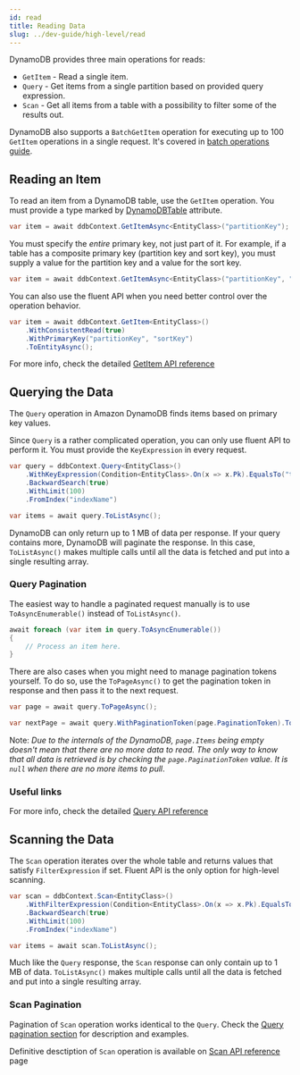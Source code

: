```yaml
---
id: read
title: Reading Data
slug: ../dev-guide/high-level/read
---
```


DynamoDB provides three main operations for reads:

* `GetItem` - Read a single item.
* `Query` - Get items from a single partition based on provided query expression.
* `Scan` - Get all items from a table with a possibility to filter some of the results out.

DynamoDB also supports a `BatchGetItem` operation for executing up to 100 `GetItem` operations in a single request.
It's covered in [batch operations guide](batch.md).

## Reading an Item

To read an item from a DynamoDB table, use the `GetItem` operation.
You must provide a type marked by [DynamoDBTable](attributes.md#dynamodbtable) attribute.

```csharp
var item = await ddbContext.GetItemAsync<EntityClass>("partitionKey");
```

You must specify the *entire* primary key, not just part of it.
For example, if a table has a composite primary key (partition key and sort key), you must supply a value for the partition key and a value for the sort key.

```csharp
var item = await ddbContext.GetItemAsync<EntityClass>("partitionKey", "sortKey");
```

You can also use the fluent API when you need better control over the operation behavior.

```csharp
var item = await ddbContext.GetItem<EntityClass>()
    .WithConsistentRead(true)
    .WithPrimaryKey("partitionKey", "sortKey")
    .ToEntityAsync();
```

For more info, check the detailed [GetItem API reference](../../api_reference/get-item.md)

## Querying the Data

The `Query` operation in Amazon DynamoDB finds items based on primary key values.

Since `Query` is a rather complicated operation, you can only use fluent API to perform it.
You must provide the `KeyExpression` in every request.

```csharp
var query = ddbContext.Query<EntityClass>()
    .WithKeyExpression(Condition<EntityClass>.On(x => x.Pk).EqualsTo("test"));
    .BackwardSearch(true)
    .WithLimit(100)
    .FromIndex("indexName")

var items = await query.ToListAsync();
```

DynamoDB can only return up to 1 MB of data per response.
If your query contains more, DynamoDB will paginate the response.
In this case, `ToListAsync()` makes multiple calls until all the data is fetched and put into a single resulting array.

### Query Pagination

The easiest way to handle a paginated request manually is to use `ToAsyncEnumerable()` instead of `ToListAsync()`.

```csharp
await foreach (var item in query.ToAsyncEnumerable())
{
    // Process an item here.
}
```

There are also cases when you might need to manage pagination tokens yourself.
To do so, use the `ToPageAsync()` to get the pagination token in response and then pass it to the next request.

```csharp
var page = await query.ToPageAsync();

var nextPage = await query.WithPaginationToken(page.PaginationToken).ToPageAsync();
```

Note: *Due to the internals of the DynamoDB, `page.Items` being empty doesn't mean that there are no more data to read.*
*The only way to know that all data is retrieved is by checking the `page.PaginationToken` value. It is `null` when there are no more items to pull*.

### Useful links

For more info, check the detailed [Query API reference](../../api_reference/query.md)

## Scanning the Data

The `Scan` operation iterates over the whole table and returns values that satisfy `FilterExpression` if set.
Fluent API is the only option for high-level scanning.

```csharp
var scan = ddbContext.Scan<EntityClass>()
    .WithFilterExpression(Condition<EntityClass>.On(x => x.Pk).EqualsTo("test"));
    .BackwardSearch(true)
    .WithLimit(100)
    .FromIndex("indexName")

var items = await scan.ToListAsync();
```

Much like the `Query` response, the `Scan` response can only contain up to 1 MB of data.
`ToListAsync()` makes multiple calls until all the data is fetched and put into a single resulting array.

### Scan Pagination

Pagination of `Scan` operation works identical to the `Query`.
Check the [Query pagination section](#query-pagination) for description and examples.

Definitive desctiption of `Scan` operation is available on [Scan API reference](../../api_reference/scan.md) page
